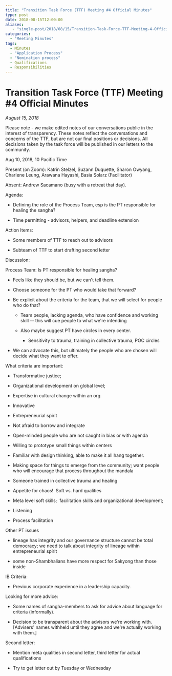 ```yaml
---
title: "Transition Task Force (TTF) Meeting #4 Official Minutes"
type: post
date: 2018-08-15T12:00:00
aliases:
   - "single-post/2018/08/15/Transition-Task-Force-TTF-Meeting-4-Official-Minutes"
categories:
  - "Meeting Minutes"
tags:
  - Minutes
  - "Application Process"
  - "Nomination process"
  - Qualifications
  - Responsibilities
---
```



Transition Task Force (TTF) Meeting #4 Official Minutes
=======================================================

*August 15, 2018*

Please note - we make edited notes of our conversations public in the interest of transparency. These notes reflect the conversations and concerns of the TTF, but are not our final positions or decisions. All decisions taken by the task force will be published in our letters to the community.

Aug 10, 2018, 10 Pacific Time

Present (on Zoom): Katrin Stelzel, Suzann Duquette, Sharon Owyang, Charlene Leung, Arawana Hayashi, Basia Solarz (Facilitator)

Absent: Andrew Sacamano (busy with a retreat that day).

Agenda:

-   Defining the role of the Process Team, esp is the PT responsible for healing the sangha?

-   Time permitting - advisors, helpers, and deadline extension

Action Items:

-   Some members of TTF to reach out to advisors

-   Subteam of TTF to start drafting second letter

Discussion:

Process Team: Is PT responsible for healing sangha?

-   Feels like they should be, but we can't tell them.

-   Choose someone for the PT who would take that forward?

-   Be explicit about the criteria for the team, that we will select for people who do that?

    -   Team people, lacking agenda, who have confidence and working skill -- this will cue people to what we're intending

    -   Also maybe suggest PT have circles in every center.

        -   Sensitivity to trauma, training in collective trauma, POC circles

-   We can advocate this, but ultimately the people who are chosen will decide what they want to offer.

What criteria are important:

-   Transformative justice;

-   Organizational development on global level;

-   Expertise in cultural change within an org

-   Innovative

-   Entrepreneurial spirit

-   Not afraid to borrow and integrate

-   Open-minded people who are not caught in bias or with agenda

-   Willing to prototype small things within centers

-   Familiar with design thinking, able to make it all hang together.

-   Making space for things to emerge from the community; want people who will encourage that process throughout the mandala

-   Someone trained in collective trauma and healing

-   Appetite for chaos!  Soft vs. hard qualities

-   Meta level soft skills;  facilitation skills and organizational development;

-   Listening

-   Process facilitation

Other PT issues

-   lineage has integrity and our governance structure cannot be total democracy; we need to talk about integrity of lineage within entrepreneurial spirit

-   some non-Shambhalians have more respect for Sakyong than those inside

IB Criteria:

-   Previous corporate experience in a leadership capacity.

Looking for more advice:

-   Some names of sangha-members to ask for advice about language for criteria (informally).

-   Decision to be transparent about the advisors we're working with. [Advisers' names withheld until they agree and we're actually working with them.]

Second letter:

-   Mention meta qualities in second letter, third letter for actual qualifications

-   Try to get letter out by Tuesday or Wednesday
